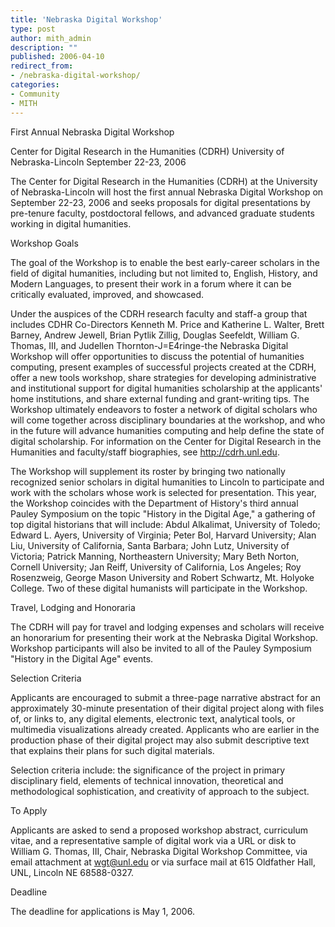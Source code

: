 ```yaml
---
title: 'Nebraska Digital Workshop'
type: post
author: mith_admin
description: ""
published: 2006-04-10
redirect_from: 
- /nebraska-digital-workshop/
categories:
- Community
- MITH
---
```

First Annual Nebraska Digital Workshop

Center for Digital Research in the Humanities (CDRH) University of Nebraska-Lincoln September 22-23, 2006

The Center for Digital Research in the Humanities (CDRH) at the University of Nebraska-Lincoln will host the first annual Nebraska Digital Workshop on September 22-23, 2006 and seeks proposals for digital presentations by pre-tenure faculty, postdoctoral fellows, and advanced graduate students working in digital humanities.

Workshop Goals

The goal of the Workshop is to enable the best early-career scholars in the field of digital humanities, including but not limited to, English, History, and Modern Languages, to present their work in a forum where it can be critically evaluated, improved, and showcased.

Under the auspices of the CDRH research faculty and staff-a group that includes CDHR Co-Directors Kenneth M. Price and Katherine L. Walter, Brett Barney, Andrew Jewell, Brian Pytlik Zillig, Douglas Seefeldt, William G. Thomas, III, and Judellen Thornton-J=E4ringe-the Nebraska Digital Workshop will offer opportunities to discuss the potential of humanities computing, present examples of successful projects created at the CDRH, offer a new tools workshop, share strategies for developing administrative and institutional support for digital humanities scholarship at the applicants' home institutions, and share external funding and grant-writing tips. The Workshop ultimately endeavors to foster a network of digital scholars who will come together across disciplinary boundaries at the workshop, and who in the future will advance humanities computing and help define the state of digital scholarship. For information on the Center for Digital Research in the Humanities and faculty/staff biographies, see http://cdrh.unl.edu.

The Workshop will supplement its roster by bringing two nationally recognized senior scholars in digital humanities to Lincoln to participate and work with the scholars whose work is selected for presentation. This year, the Workshop coincides with the Department of History's third annual Pauley Symposium on the topic "History in the Digital Age," a gathering of top digital historians that will include: Abdul Alkalimat, University of Toledo; Edward L. Ayers, University of Virginia; Peter Bol, Harvard University; Alan Liu, University of California, Santa Barbara; John Lutz, University of Victoria; Patrick Manning, Northeastern University; Mary Beth Norton, Cornell University; Jan Reiff, University of California, Los Angeles; Roy Rosenzweig, George Mason University and Robert Schwartz, Mt. Holyoke College. Two of these digital humanists will participate in the Workshop.

Travel, Lodging and Honoraria

The CDRH will pay for travel and lodging expenses and scholars will receive an honorarium for presenting their work at the Nebraska Digital Workshop. Workshop participants will also be invited to all of the Pauley Symposium "History in the Digital Age" events.

Selection Criteria

Applicants are encouraged to submit a three-page narrative abstract for an approximately 30-minute presentation of their digital project along with files of, or links to, any digital elements, electronic text, analytical tools, or multimedia visualizations already created. Applicants who are earlier in the production phase of their digital project may also submit descriptive text that explains their plans for such digital materials.

Selection criteria include: the significance of the project in primary disciplinary field, elements of technical innovation, theoretical and methodological sophistication, and creativity of approach to the subject.

To Apply

Applicants are asked to send a proposed workshop abstract, curriculum vitae, and a representative sample of digital work via a URL or disk to William G. Thomas, III, Chair, Nebraska Digital Workshop Committee, via email attachment at wgt@unl.edu or via surface mail at 615 Oldfather Hall, UNL, Lincoln NE 68588-0327.

Deadline

The deadline for applications is May 1, 2006.
